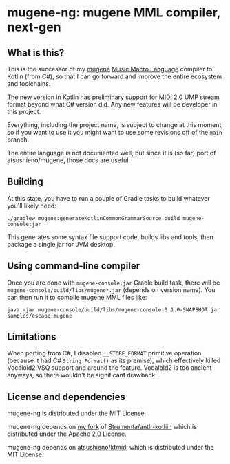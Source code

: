 # mugene-ng: mugene MML compiler, next-gen

## What is this?

This is the successor of my [mugene](https://github.com/atsushieno/mugene/) [Music Macro Language](https://en.wikipedia.org/wiki/Music_Macro_Language) compiler to Kotlin (from C#), so that I can go forward and improve the entire ecosystem and toolchains.

The new version in Kotlin has preliminary support for MIDI 2.0 UMP stream format beyond what C# version did. Any new features will be developer in this project.

Everything, including the project name, is subject to change at this moment, so if you want to use it you might want to use some revisions off of the `main` branch.

The entire language is not documented well, but since it is (so far) port of atsushieno/mugene, those docs are useful.

## Building

At this state, you have to run a couple of Gradle tasks to build whatever you'll likely need:

```
./gradlew mugene:generateKotlinCommonGrammarSource build mugene-console:jar
```

This generates some syntax file support code, builds libs and tools, then package a single jar for JVM desktop.

## Using command-line compiler

Once you are done with `mugene-console;jar` Gradle build task, there will be `mugene-console/build/libs/mugene*.jar` (depends on version name). You can then run it to compile mugene MML files like:

```
java -jar mugene-console/build/libs/mugene-console-0.1.0-SNAPSHOT.jar samples/escape.mugene 
```

## Limitations

When porting from C#, I disabled `__STORE_FORMAT` primitive operation (because it had C# `String.Format()` as its premise), which effectively killed Vocaloid2 VSQ support and around the feature. Vocaloid2 is too ancient anyways, so there wouldn't be significant drawback.

## License and dependencies

mugene-ng is distributed under the MIT License.

mugene-ng depends on [my fork](https://github.com/atsushieno/antlr-kotlin/tree/main) of [Strumenta/antlr-kotliin](https://github.com/Strumenta/antlr-kotlin) which is distributed under the Apache 2.0 License.

mugene-ng depends on [atsushieno/ktmidi](https://github.com/atsushieno/ktmidi) which is distributed under the MIT License.

